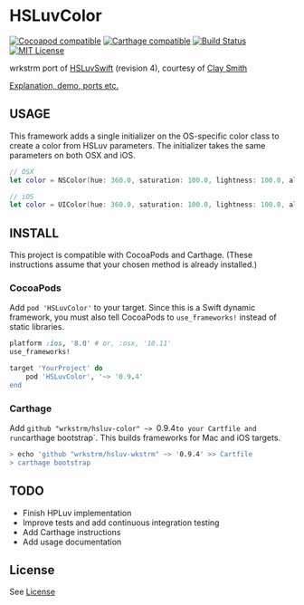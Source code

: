 # HSLuvColor

[![Cocoapod compatible](https://img.shields.io/cocoapods/v/HSLuvColor.svg)](https://cocoapods.org/pods/HSLuvColor)
[![Carthage compatible](https://img.shields.io/badge/carthage-compatible-4BC51D.svg?style=flat)](https://github.com/Carthage/Carthage)
[![Build Status](https://travis-ci.org/hsluv/hsluv-swift.svg?branch=master)](https://travis-ci.org/wrkstrm/hsluv-color)
[![MIT License](https://img.shields.io/badge/license-MIT%20License-blue.svg)](LICENSE)

wrkstrm port of [HSLuvSwift](http://www.hsluv.org) (revision 4), courtesy of [Clay Smith](https://github.com/stphnclysmth)

[Explanation, demo, ports etc.](http://www.hsluv.org)

## USAGE

This framework adds a single initializer on the OS-specific color class to create a color from HSLuv parameters. The initializer takes the same parameters on both OSX and iOS.

```swift
// OSX
let color = NSColor(hue: 360.0, saturation: 100.0, lightness: 100.0, alpha: 1.0)

// iOS
let color = UIColor(hue: 360.0, saturation: 100.0, lightness: 100.0, alpha: 1.0)
```


## INSTALL

This project is compatible with CocoaPods and Carthage. (These instructions assume that your chosen method is already installed.)

### CocoaPods

Add `pod 'HSLuvColor'` to your target. Since this is a Swift dynamic framework, you must also tell CocoaPods to `use_frameworks!` instead of static libraries.

```ruby
platform :ios, '8.0' # or, :osx, '10.11'
use_frameworks!

target 'YourProject' do
    pod 'HSLuvColor', '~> '0.9.4'
end
```

### Carthage

Add `github "wrkstrm/hsluv-color" ~> `0.9.4` to your Cartfile and run `carthage bootstrap`. This builds frameworks for Mac and iOS targets.

```sh
> echo 'github "wrkstrm/hsluv-wkstrm" ~> '0.9.4' >> Cartfile
> carthage bootstrap
```

## TODO

* Finish HPLuv implementation
* Improve tests and add continuous integration testing
* Add Carthage instructions
* Add usage documentation

## License

See [License](LICENSE)
